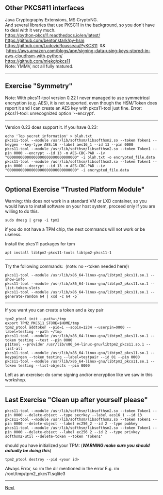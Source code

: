 ## Other PKCS#11 interfaces
Java Cryptography Extensions, MS CryptoNG.\
And several libraries that use PKSC11 in the background, so you don't
have to deal with it very much.\
<https://python-pkcs11.readthedocs.io/en/latest/>\
<https://github.com/bentonstark/py-hsm>\
<https://github.com/LudovicRousseau/PyKCS11>  &&
 <https://aws.amazon.com/blogs/apn/signing-data-using-keys-stored-in-aws-cloudhsm-with-python/>\
<https://github.com/miekg/pkcs11>\
Note: YMMV, not all fully matured.

--------------------
## Exercise "Symmetry"
Note: With pkcs11-tool version 0.22 I never managed to use symmetrical encryption (e.g. AES), it is not supported, even though the
HSM/Token does report it and I can create an AES key with pkcs11-tool just fine.
Error: pkcs11-tool: unrecognized option '--encrypt'.

-------------------
Version 0.23 does support it. If you have 0.23:
```
echo 'Top secret information' > blah.txt
pkcs11-tool --module /usr/lib/softhsm/libsofthsm2.so --token Token1 --keygen --key-type AES:16 --label aes16_1 --id 13 --pin 0000
pkcs11-tool --module /usr/lib/softhsm/libsofthsm2.so --token Token1 --pin 0000 --encrypt --id 13 -m AES-CBC-PAD --iv "00000000000000000000000000000000" -i blah.txt -o encrypted_file.data
pkcs11-tool --module /usr/lib/softhsm/libsofthsm2.so --token Token1 --pin 0000 --decrypt --id 13 -m AES-CBC-PAD --iv "00000000000000000000000000000000" -i encrypted_file.data
```

---------------
## Optional Exercise "Trusted Platform Module"
Warning: this does not work in a standard VM or LXD container, so
you would have to install software on your host system, proceed only
if you are willing to do this.

```
sudo dmesg | grep -i tpm2
```
if you do not have a TPM chip, the next commands will not work or be useless.


Install the pkcs11 packages for tpm
```
apt install libtpm2-pkcs11-tools libtpm2-pkcs11-1
```

--------------
Try the following commands:
 (note: no --token needed here)\
```
pkcs11-tool --module /usr/lib/x86_64-linux-gnu/libtpm2_pkcs11.so.1 --show-info
pkcs11-tool --module /usr/lib/x86_64-linux-gnu/libtpm2_pkcs11.so.1 --list-token-slots
pkcs11-tool --module /usr/lib/x86_64-linux-gnu/libtpm2_pkcs11.so.1 --generate-random 64 | xxd -c 64 -p
```

--------------
If you want you can create a token and a key pair
```
tpm2_ptool init --path=~/tmp
export TPM2_PKCS11_STORE=$HOME/tmp
tpm2_ptool addtoken --pid=1 --sopin=1234 --userpin=0000 --label=testing --path ~/tmp
pkcs11-tool --module /usr/lib/x86_64-linux-gnu/libtpm2_pkcs11.so.1 --token testing --test --pin 0000
p11tool --provider /usr/lib/x86_64-linux-gnu/libtpm2_pkcs11.so.1 --list-all
pkcs11-tool --module /usr/lib/x86_64-linux-gnu/libtpm2_pkcs11.so.1 --keypairgen --token testing --label=testpair --id 01 --pin 0000
pkcs11-tool --module /usr/lib/x86_64-linux-gnu/libtpm2_pkcs11.so.1 --token testing --list-objects --pin 0000
```
Left as an exercise: do some signing and/or encryption like we saw in this workshop.

----------
## Last Exercise "Clean up after yourself please"
```
pkcs11-tool --module /usr/lib/softhsm/libsofthsm2.so --token Token1 --pin 0000 --delete-object --type secrkey --label aes16_1 --id 13
pkcs11-tool --module /usr/lib/softhsm/libsofthsm2.so --token Token1 --pin 0000 --delete-object --label ec256_2 --id 2 --type pubkey
pkcs11-tool --module /usr/lib/softhsm/libsofthsm2.so --token Token1 --pin 0000 --delete-object --label ec256_2 --id 2 --type privkey
softhsm2-util --delete-token --token 'Token1'
```

should you have initialized your TPM:
(***WARNING make sure you should actually be doing this***)
```
tpm2_ptool destroy --pid <your id>
```
Always Error, so rm the dir mentioned in the error
E.g. rm /root/tmp/tpm2_pkcs11.sqlite3

--------------------
[Next](https://github.com/niek-sidn/hsm_workshop/blob/main/Slide18.md)
